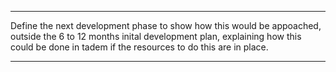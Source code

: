 ***
Define the next development phase to show how this would be appoached, outside the 6 to 12 months inital development plan, explaining how this could be done in tadem if the resources to do this are in place.
***


